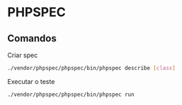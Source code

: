 # PHPSPEC

## Comandos

Criar spec
```sh
./vendor/phpspec/phpspec/bin/phpspec describe [class]
```

Executar o teste
```sh
./vendor/phpspec/phpspec/bin/phpspec run
```


